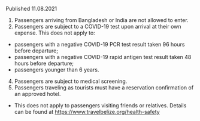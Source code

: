 Published 11.08.2021
1. Passengers arriving from Bangladesh or India are not allowed to enter.
2. Passengers are subject to a COVID-19 test upon arrival at their own expense.
This does not apply to: 
- passengers with a negative COVID-19 PCR test result taken 96 hours before departure;
- passengers with a negative COVID-19 rapid antigen test result taken 48 hours before departure;
- passengers younger than 6 years.
4. Passengers are subject to medical screening.
5. Passengers traveling as tourists must have a reservation confirmation of an approved hotel.
- This does not apply to passengers visiting friends or relatives. Details can be found at <a href="https://www.travelbelize.org/health-safety">https://www.travelbelize.org/health-safety</a> 

